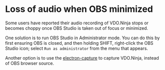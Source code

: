 # Loss of audio when OBS minimized

Some users have reported their audio recording of VDO.Ninja stops or becomes choppy once OBS Studio is taken out of focus or minimized.

One solution is to run OBS Studio in Administrator mode. You can do this by first ensuring OBS is closed, and then holding SHIFT, right-click the OBS Studio icon; select `Run as administrator` from the menu that appears.

Another option is to use the [electron-capture](../steves-helper-apps/electron-capture/ "mention") to capture VDO.Ninja, instead of OBS browser source.
